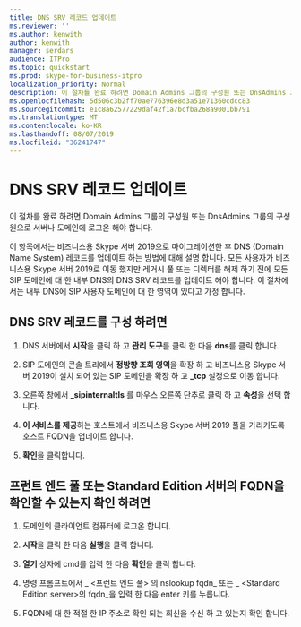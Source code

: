 ```yaml
---
title: DNS SRV 레코드 업데이트
ms.reviewer: ''
ms.author: kenwith
author: kenwith
manager: serdars
audience: ITPro
ms.topic: quickstart
ms.prod: skype-for-business-itpro
localization_priority: Normal
description: 이 절차를 완료 하려면 Domain Admins 그룹의 구성원 또는 DnsAdmins 그룹의 구성원으로 서버나 도메인에 로그온 해야 합니다.
ms.openlocfilehash: 5d506c3b2ff70ae776396e8d3a51e71360cdcc83
ms.sourcegitcommit: e1c8a62577229daf42f1a7bcfba268a9001bb791
ms.translationtype: MT
ms.contentlocale: ko-KR
ms.lasthandoff: 08/07/2019
ms.locfileid: "36241747"
---
```

# <a name="update-dns-srv-records"></a>DNS SRV 레코드 업데이트

이 절차를 완료 하려면 Domain Admins 그룹의 구성원 또는 DnsAdmins 그룹의 구성원으로 서버나 도메인에 로그온 해야 합니다.
  
이 항목에서는 비즈니스용 Skype 서버 2019으로 마이그레이션한 후 DNS (Domain Name System) 레코드를 업데이트 하는 방법에 대해 설명 합니다. 모든 사용자가 비즈니스용 Skype 서버 2019로 이동 했지만 레거시 풀 또는 디렉터를 해제 하기 전에 모든 SIP 도메인에 대 한 내부 DNS의 DNS SRV 레코드를 업데이트 해야 합니다. 이 절차에서는 내부 DNS에 SIP 사용자 도메인에 대 한 영역이 있다고 가정 합니다.
  
## <a name="to-configure-a-dns-srv-record"></a>DNS SRV 레코드를 구성 하려면

1. DNS 서버에서 **시작**을 클릭 하 고 **관리 도구**를 클릭 한 다음 **dns**를 클릭 합니다.
    
2. SIP 도메인의 콘솔 트리에서 **정방향 조회 영역**을 확장 하 고 비즈니스용 Skype 서버 2019이 설치 되어 있는 SIP 도메인을 확장 하 고 **_tcp** 설정으로 이동 합니다. 
    
3. 오른쪽 창에서 **_sipinternaltls** 를 마우스 오른쪽 단추로 클릭 하 고 **속성**을 선택 합니다.
    
4. **이 서비스를 제공**하는 호스트에서 비즈니스용 Skype 서버 2019 풀을 가리키도록 호스트 FQDN을 업데이트 합니다.
    
5. **확인**을 클릭합니다.
    
## <a name="to-verify-that-the-fqdn-of-the-front-end-pool-or-standard-edition-server-can-be-resolved"></a>프런트 엔드 풀 또는 Standard Edition 서버의 FQDN을 확인할 수 있는지 확인 하려면

1. 도메인의 클라이언트 컴퓨터에 로그온 합니다.
    
2. **시작**을 클릭 한 다음 **실행**을 클릭 합니다.
    
3. **열기** 상자에 cmd를 입력 한 다음 **확인**을 클릭 합니다.
    
4. 명령 프롬프트에서 _ \<프런트 엔드 풀\> 의 nslookup fqdn_ 또는 _ \<Standard Edition server\>의 fqdn_을 입력 한 다음 enter 키를 누릅니다.
    
5. FQDN에 대 한 적절 한 IP 주소로 확인 되는 회신을 수신 하 고 있는지 확인 합니다.
    

